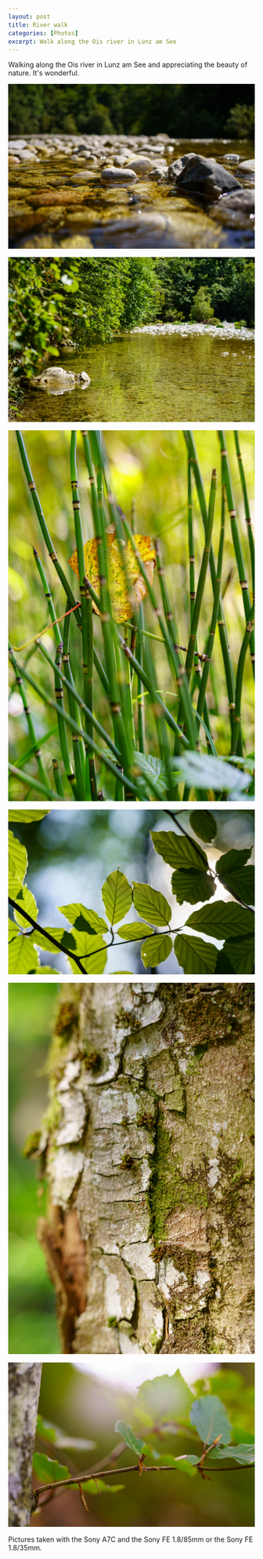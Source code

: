 ```yaml
---
layout: post
title: River walk
categories: [Photos]
excerpt: Walk along the Ois river in Lunz am See
---
```


Walking along the Ois river in Lunz am See and appreciating the beauty of nature. It's wonderful.

![Walk along the Ois river in Lunz am See](../images/20210821/ois-1.jpg)

![Walk along the Ois river in Lunz am See](../images/20210821/ois-2.jpg)

![Walk along the Ois river in Lunz am See](../images/20210821/ois-3.jpg)

![Walk along the Ois river in Lunz am See](../images/20210821/ois-4.jpg)

![Walk along the Ois river in Lunz am See](../images/20210821/ois-5.jpg)

![Walk along the Ois river in Lunz am See](../images/20210821/ois-6.jpg)

Pictures taken with the Sony A7C and the Sony FE 1.8/85mm or the Sony FE 1.8/35mm.
